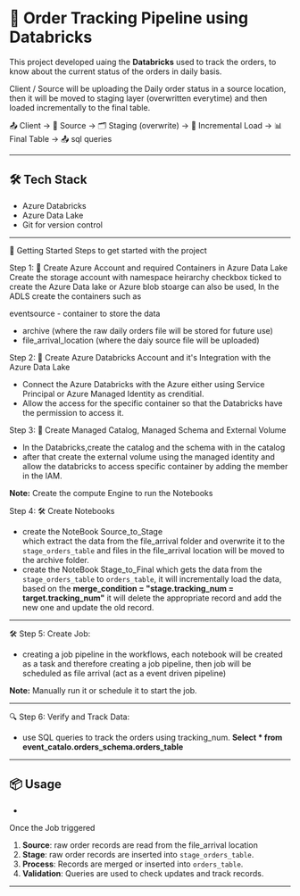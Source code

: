 # 🛒 Order Tracking Pipeline using Databricks

This project developed uaing the **Databricks** used to track the orders, to know about the current status of the orders in daily basis.

Client / Source will be uploading the Daily order status in a source location, then it will be moved to staging layer (overwritten everytime) and then loaded incrementally to the final table.

📤 Client → 📁 Source → 🗂️ Staging (overwrite) → 🔁 Incremental Load → 📊 Final Table → 📤 sql queries

---

## 🛠️ Tech Stack

- Azure Databricks
- Azure Data Lake
- Git for version control

---

🚀 Getting Started
Steps to get started with the project

Step 1: 📁 Create Azure Account and required Containers in Azure Data Lake
Create the storage account with namespace heirarchy checkbox ticked to create the Azure Data lake or Azure blob stoarge can also be used, In the ADLS create the containers such as

eventsource - container to store the data
- archive (where the raw daily orders file will be stored for future use)
- file_arrival_location (where the daiy source file will be uploaded)

Step 2: 🔗 Create Azure Databricks Account and it's Integration with the Azure Data Lake
- Connect the Azure Databricks with the Azure either using Service Principal or Azure Managed Identity as crenditial.
- Allow the access for the specific container so that the Databricks have the permission to access it.

Step 3: 📁 Create Managed Catalog, Managed Schema and External Volume
- In the Databricks,create the catalog and the schema with in the catalog
- after that create the external volume using the managed identity and allow the databricks to access specific container by adding the member in the IAM.

**Note:** Create the compute Engine to run the Notebooks
 
Step 4: 🛠 Create Notebooks 
- create the NoteBook Source_to_Stage   
  which extract the data from the file_arrival folder and overwrite it to the `stage_orders_table` and files in the file_arrival location will be moved to the archive folder.
- create the NoteBook Stage_to_Final
  which gets the data from the `stage_orders_table` to `orders_table`, it will incrementally load the data,
  based on the **merge_condition = "stage.tracking_num = target.tracking_num"** it will delete the appropriate record and add the new one and update the old record.

---

🛠 Step 5: Create Job:
- creating a job pipeline in the workflows, each notebook will be created as a task and therefore creating a job pipeline, then job will be scheduled as file arrival (act as a event driven pipeline)

**Note:** Manually run it or schedule it to start the job.

---

🔍 Step 6: Verify and Track Data:
- use SQL queries to track the orders using tracking_num.
  **Select * from event_catalo.orders_schema.orders_table**
  
---

## 📦 Usage
-
Once the Job triggered

1. **Source**: raw order records are read from the file_arrival location
2. **Stage**:  raw order records are inserted into `stage_orders_table`.
3. **Process**: Records are merged or inserted into `orders_table`.
4. **Validation**: Queries are used to check updates and track records.

---


